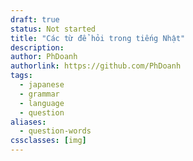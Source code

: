 ```yaml
---
draft: true
status: Not started
title: "Các từ để hỏi trong tiếng Nhật"
description: 
author: PhDoanh
authorlink: https://github.com/PhDoanh
tags: 
  - japanese
  - grammar
  - language
  - question
aliases:
  - question-words
cssclasses: [img]
---
```








